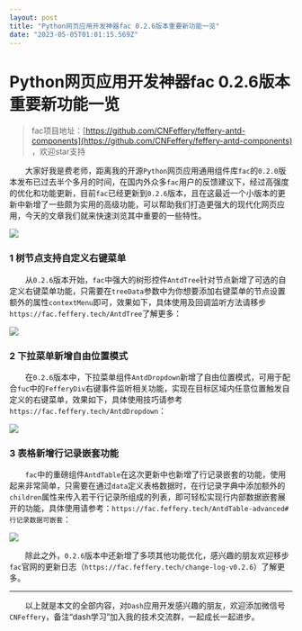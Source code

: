 ```yaml
---
layout: post
title: "Python网页应用开发神器fac 0.2.6版本重要新功能一览"
date: "2023-05-05T01:01:15.569Z"
---
```

Python网页应用开发神器fac 0.2.6版本重要新功能一览
================================

> fac项目地址：[https://github.com/CNFeffery/feffery-antd-components](https://github.com/CNFeffery/feffery-antd-components) ，欢迎star支持

　　大家好我是费老师，距离我的开源`Python`网页应用通用组件库`fac`的`0.2.0`版本发布已过去半个多月的时间，在国内外众多`fac`用户的反馈建议下，经过高强度的优化和功能更新，目前`fac`已经更新到`0.2.6`版本，且在这最近一个小版本的更新中新增了一些颇为实用的高级功能，可以帮助我们打造更强大的现代化网页应用，今天的文章我们就来快速浏览其中重要的一些特性。

![](https://img2023.cnblogs.com/blog/1344061/202305/1344061-20230504155917862-82475163.png)

### 1 树节点支持自定义右键菜单

　　从`0.2.6`版本开始，`fac`中强大的树形控件`AntdTree`针对节点新增了可选的自定义右键菜单功能，只需要在`treeData`参数中为你想要添加右键菜单的节点设置额外的属性`contextMenu`即可，效果如下，具体使用及回调监听方法请移步`https://fac.feffery.tech/AntdTree`了解更多：

![](https://img2023.cnblogs.com/blog/1344061/202305/1344061-20230504155921305-1092793813.gif)

### 2 下拉菜单新增自由位置模式

　　在`0.2.6`版本中，下拉菜单组件`AntdDropdown`新增了自由位置模式，可用于配合`fuc`中的`FefferyDiv`右键事件监听相关功能，实现在目标区域内任意位置触发自定义的右键菜单，效果如下，具体使用技巧请参考`https://fac.feffery.tech/AntdDropdown`：

![](https://img2023.cnblogs.com/blog/1344061/202305/1344061-20230504155925614-728023182.gif)

### 3 表格新增行记录嵌套功能

　　`fac`中的重磅组件`AntdTable`在这次更新中也新增了行记录嵌套的功能，使用起来非常简单，只需要在通过`data`定义表格数据时，在行记录字典中添加额外的`children`属性来传入若干行记录所组成的列表，即可轻松实现行内部数据嵌套展开的功能，具体使用请参考：`https://fac.feffery.tech/AntdTable-advanced#行记录数据可嵌套`：

![](https://img2023.cnblogs.com/blog/1344061/202305/1344061-20230504155931788-541242488.gif)

　　除此之外，`0.2.6`版本中还新增了多项其他功能优化，感兴趣的朋友欢迎移步`fac`官网的更新日志（`https://fac.feffery.tech/change-log-v0.2.6`）了解更多。

* * *

　　以上就是本文的全部内容，对`Dash`应用开发感兴趣的朋友，欢迎添加微信号`CNFeffery`，备注“dash学习”加入我的技术交流群，一起成长一起进步。
